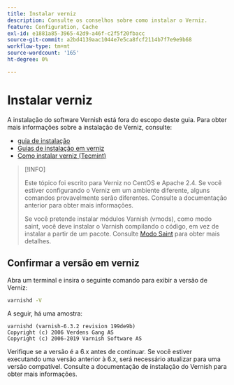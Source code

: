 ```yaml
---
title: Instalar verniz
description: Consulte os conselhos sobre como instalar o Verniz.
feature: Configuration, Cache
exl-id: e1881a85-3965-42d9-a46f-c2f5f20fbacc
source-git-commit: a2bd4139aac1044e7e5ca8fcf2114b7f7e9e9b68
workflow-type: tm+mt
source-wordcount: '165'
ht-degree: 0%

---
```


# Instalar verniz

A instalação do software Vernish está fora do escopo deste guia. Para obter mais informações sobre a instalação de Verniz, consulte:

- [guia de instalação](https://www.varnish-software.com/developers/tutorials/installing-varnish-ubuntu/)
- [Guias de instalação em verniz](https://www.varnish-cache.org/docs)
- [Como instalar verniz (Tecmint)](https://www.tecmint.com/install-varnish-cache-web-accelerator/)

>[!INFO]
>
>Este tópico foi escrito para Verniz no CentOS e Apache 2.4. Se você estiver configurando o Verniz em um ambiente diferente, alguns comandos provavelmente serão diferentes. Consulte a documentação anterior para obter mais informações.
>
>Se você pretende instalar módulos Varnish (vmods), como modo saint, você deve instalar o Varnish compilando o código, em vez de instalar a partir de um pacote. Consulte [Modo Saint](config-varnish-advanced.md#saint-mode) para obter mais detalhes.

## Confirmar a versão em verniz

Abra um terminal e insira o seguinte comando para exibir a versão de Verniz:

```bash
varnishd -V
```

A seguir, há uma amostra:

```terminal
varnishd (varnish-6.3.2 revision 199de9b)
Copyright (c) 2006 Verdens Gang AS
Copyright (c) 2006-2019 Varnish Software AS
```

Verifique se a versão é a 6.x antes de continuar. Se você estiver executando uma versão anterior à 6.x, será necessário atualizar para uma versão compatível. Consulte a documentação de instalação do Vernish para obter mais informações.
